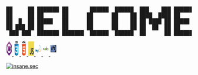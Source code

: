 <pre>
██     ██ ███████ ██       ██████  ██████  ███    ███ ███████ 
██     ██ ██      ██      ██      ██    ██ ████  ████ ██      
██  █  ██ █████   ██      ██      ██    ██ ██ ████ ██ █████   
██ ███ ██ ██      ██      ██      ██    ██ ██  ██  ██ ██      
 ███ ███  ███████ ███████  ██████  ██████  ██      ██ ███████                                                                                 
</pre>



<p align="left"> <a href="https://www.w3schools.com/cs/" target="_blank" rel="noreferrer"> <img style="width: 16px;" src="https://raw.githubusercontent.com/devicons/devicon/master/icons/csharp/csharp-original.svg" alt="csharp" width="40" height="40"/> </a> <a href="https://www.w3schools.com/css/" target="_blank" rel="noreferrer"> <img style="width: 16px;" src="https://raw.githubusercontent.com/devicons/devicon/master/icons/css3/css3-original-wordmark.svg" alt="css3" width="40" height="40"/> </a> <a href="https://www.w3.org/html/" target="_blank" rel="noreferrer"> <img style="width: 16px;" src="https://raw.githubusercontent.com/devicons/devicon/master/icons/html5/html5-original-wordmark.svg" alt="html5" width="40" height="40"/> </a> <a href="https://developer.mozilla.org/en-US/docs/Web/JavaScript" target="_blank" rel="noreferrer"> <img style="width: 16px;" src="https://raw.githubusercontent.com/devicons/devicon/master/icons/javascript/javascript-original.svg" alt="javascript" width="40" height="40"/> </a><a href="https://www.mysql.com/" target="_blank" rel="noreferrer"> <img style="width: 16px;" src="https://raw.githubusercontent.com/devicons/devicon/master/icons/mysql/mysql-original-wordmark.svg" alt="mysql" width="40" height="40"/> </a> <a href="https://nodejs.org" target="_blank" rel="noreferrer"> <img style="width: 16px;" src="https://raw.githubusercontent.com/devicons/devicon/master/icons/nodejs/nodejs-original-wordmark.svg" alt="nodejs" width="40" height="40"/> </a> <a href="https://www.php.net" target="_blank" rel="noreferrer"> <img style="width: 16px;" src="https://raw.githubusercontent.com/devicons/devicon/master/icons/php/php-original.svg" alt="php" width="40" height="40"/> </a> </p>


<p align="left">
<a href="https://instagram.com/insane.sec" target="blank"><img style="width: 16px;" align="center" src="https://raw.githubusercontent.com/rahuldkjain/github-profile-readme-generator/master/src/images/icons/Social/instagram.svg" alt="insane.sec" height="30" width="40" /></a>
</p>
